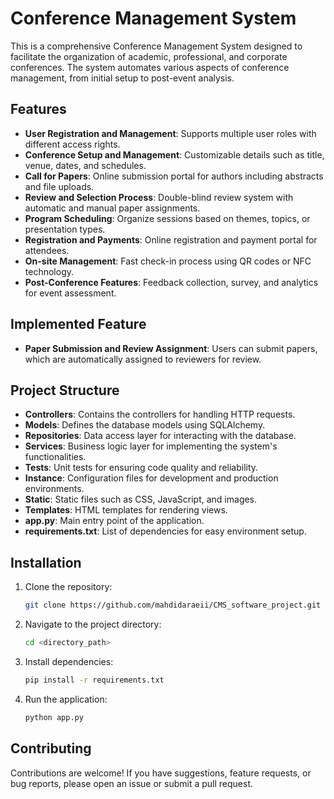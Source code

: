 # Conference Management System

This is a comprehensive Conference Management System designed to facilitate the organization of academic, professional, and corporate conferences. The system automates various aspects of conference management, from initial setup to post-event analysis.

## Features

- **User Registration and Management**: Supports multiple user roles with different access rights.
- **Conference Setup and Management**: Customizable details such as title, venue, dates, and schedules.
- **Call for Papers**: Online submission portal for authors including abstracts and file uploads.
- **Review and Selection Process**: Double-blind review system with automatic and manual paper assignments.
- **Program Scheduling**: Organize sessions based on themes, topics, or presentation types.
- **Registration and Payments**: Online registration and payment portal for attendees.
- **On-site Management**: Fast check-in process using QR codes or NFC technology.
- **Post-Conference Features**: Feedback collection, survey, and analytics for event assessment.

## Implemented Feature

- **Paper Submission and Review Assignment**: Users can submit papers, which are automatically assigned to reviewers for review.

## Project Structure

- **Controllers**: Contains the controllers for handling HTTP requests.
- **Models**: Defines the database models using SQLAlchemy.
- **Repositories**: Data access layer for interacting with the database.
- **Services**: Business logic layer for implementing the system's functionalities.
- **Tests**: Unit tests for ensuring code quality and reliability.
- **Instance**: Configuration files for development and production environments.
- **Static**: Static files such as CSS, JavaScript, and images.
- **Templates**: HTML templates for rendering views.
- **app.py**: Main entry point of the application.
- **requirements.txt**: List of dependencies for easy environment setup.

## Installation

1. Clone the repository:

   ```bash
   git clone https://github.com/mahdidaraeii/CMS_software_project.git

2. Navigate to the project directory:

   ```bash
   cd <directory_path>

3. Install dependencies:

   ```bash
   pip install -r requirements.txt

4. Run the application:

   ```bash
   python app.py

## Contributing

Contributions are welcome! If you have suggestions, feature requests, or bug reports, please open an issue or submit a pull request.
